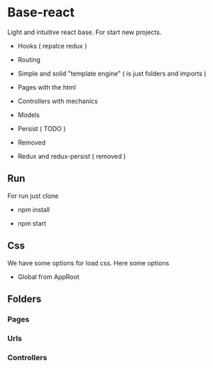 # Base-react
Light and intuitive react base. For start new projects.

+ Hooks ( repalce redux )

+ Routing
+ Simple and solid "template engine" ( is just folders and imports )

+ Pages with the html 
+ Controllers with mechanics
+ Models 


+ Persist ( TODO  )

- Removed
+ Redux and redux-persist ( removed )

## Run 
For run just clone

+ npm install 

+ npm start 

## Css
We have some options for load css. 
Here some options 
- Global from AppRoot


## Folders 

### Pages


### Urls 


### Controllers

